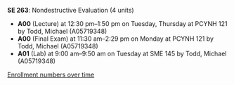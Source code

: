 **SE 263**: Nondestructive Evaluation (4 units)

- **A00** (Lecture) at 12:30 pm–1:50 pm on Tuesday, Thursday at PCYNH 121 by Todd, Michael (A05719348)
- **A00** (Final Exam) at 11:30 am–2:29 pm on Monday at PCYNH 121 by Todd, Michael (A05719348)
- **A01** (Lab) at 9:00 am–9:50 am on Tuesday at SME 145 by Todd, Michael (A05719348)

[Enrollment numbers over time](./SE263.tsv)
